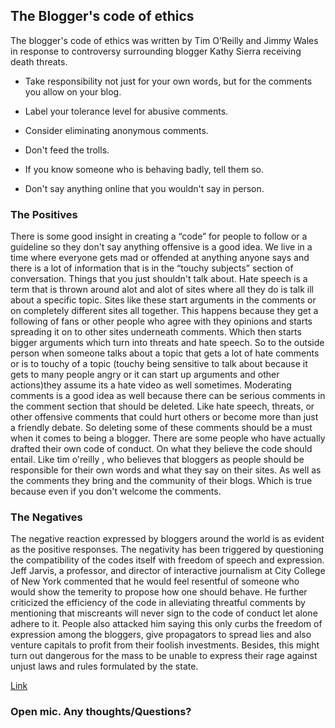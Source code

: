 ## The Blogger's code of ethics
The blogger's code of ethics was written by Tim O’Reilly and Jimmy Wales in response to controversy surrounding blogger Kathy Sierra receiving death threats.

- Take responsibility not just for your own words, but for the comments you allow on your blog.

- Label your tolerance level for abusive comments.

- Consider eliminating anonymous comments.

- Don't feed the trolls.

- If you know someone who is behaving badly, tell them so.

- Don't say anything online that you wouldn't say in person.


### The Positives 
There is some good insight in creating a “code” for people to follow or a guideline so they don't say anything offensive is a good idea. We live in a time where everyone gets mad or offended at anything anyone says and there is a lot of information that is in the “touchy subjects” section of conversation. Things that you just shouldn't talk about. Hate speech is a term that is thrown around alot and alot of sites where all they do is talk ill about a specific topic. Sites like these start arguments in the comments or on completely different sites all together. This happens because they get a following of fans or other people who agree with they opinions and starts spreading it on to other sites underneath comments. Which then starts bigger arguments which turn into threats and hate speech. So to the outside person when someone talks about a topic that gets a lot of hate comments or is to touchy of a topic (touchy being sensitive to talk about because it gets to many people angry or it can start up arguments and other actions)they assume its a hate video as well sometimes. Moderating comments is a good idea as well because there can be serious comments in the comment section that should be deleted. Like hate speech, threats, or other offensive comments that could hurt others or become more than just a friendly debate. So deleting some of these comments should be a must when it comes to being a blogger. There are some people who have actually drafted their own code of conduct. On what they believe the code should entail. Like tim o'reilly , who believes that bloggers as people should be responsible for their own words and what they say on their sites. As well as the comments they bring and the community of their blogs. Which is true because even if you don't welcome the comments.


### The Negatives

The negative reaction expressed by bloggers around the world is as evident as the positive responses. The negativity has been triggered by questioning the compatibility of the codes itself with freedom of speech and expression. Jeff Jarvis, a professor, and director of interactive journalism at City College of New York commented that he would feel resentful of someone who would show the temerity to propose how one should behave. He further criticized the efficiency of the code in alleviating threatful comments by mentioning that miscreants will never sign to the code of conduct let alone adhere to it. People also attacked him saying this only curbs the freedom of expression among the bloggers, give propagators to spread lies and also venture capitals to profit from their foolish investments. Besides, this might turn out dangerous for the mass to be unable to express their rage against unjust laws and rules formulated by the state.

[Link](https://www.youtube.com/watch?v=R3QEgox2cCE)

### Open mic. Any thoughts/Questions?



